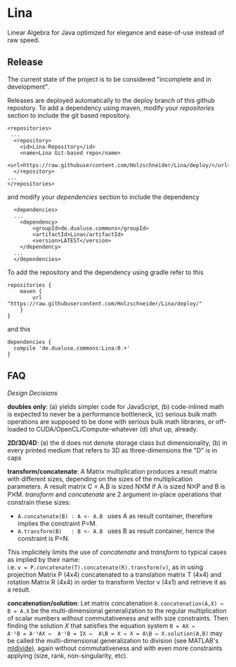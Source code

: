 # Lina
Linear Algebra for Java optimized for elegance and ease-of-use instead of raw speed.

  

Release
-------

The current state of the project is to be considered "incomplete and in development".

Releases are deployed automatically to the deploy branch of this github repostory. 
To add a dependency using maven, modify your *repositories* section to include the git based repository.

	<repositories>
	 ...
	  <repository>
	    <id>Lina-Repository</id>
	    <name>Lina Git-based repo</name>
	    <url>https://raw.githubusercontent.com/Holzschneider/Lina/deploy/</url>
	  </repository>
	...
	</repositories>
	
and modify your *dependencies* section to include the dependency
 
	  <dependencies>
	  ...
	  	<dependency>
	  		<groupId>de.dualuse.commons</groupId>
	  		<artifactId>Lina</artifactId>
	  		<version>LATEST</version>
	  	</dependency>
	  ...
	  </dependencies>



To add the repository and the dependency using gradle refer to this

	repositories {
	    maven {
	        url "https://raw.githubusercontent.com/Holzschneider/Lina/deploy/"
	    }
	}

and this

	dependencies {
	  compile 'de.dualuse.commons:Lina:0.+'
	}

	
FAQ
--------------------

*Design Decisions*

**doubles only**: (a) yields simpler code for JavaScript, (b) code-inlined math is expected to never be a performance bottleneck, (c) serious bulk math operations are supposed to be done with serious bulk math libraries, or off-loaded to CUDA/OpenCL/Compute-whatever (d) shut up, already.

**2D/3D/4D**: (a) the d does not denote storage class but dimensionality, (b) in every printed medium that refers to 3D as three-dimensions the "D" is in caps

**transform/concatenate**: A Matrix multiplication produces a result matrix with different sizes, depending on the sizes of the multiplication parameters. A result matrix C = A.B is sized N⨉M if A is sized N⨉P and B is P⨉M. *transform* and *concatenate* are 2 argument in-place operations that constrain these sizes: 

- ``A.concatenate(B) : A <- A.B `` uses A as result container, therefore implies the constraint P=M. 
- ``A.transform(B)   : B <- A.B `` uses B as result container, hence the constraint is P=N. 

This implicitely limits the use of *concatenate* and *transform* to typical cases as implied by their name:  
i.e. ``v = P.concatenate(T).concatenate(R).transform(v)``, as in using projection Matrix P (4x4) concatenated to a translation matrix T (4x4) and rotation Matrix R (4x4) in order to transform Vector v (4x1) and retrieve it as a result.

**concatenation/solution**: Let matrix concatenation ``B.concatenation(A,X) ⇔ B = A.X`` be the multi-dimensional generalization to the regular multiplication of scalar numbers without commutativeness and with size constraints. Then finding the solution *X* that satisfies the equation system ``B = AX ⇔ A⁻¹B = A⁻¹AX ⇔  A⁻¹B = IX ⇔  A\B = X ⇔ X = A\B ⇔ X.solution(A,B)`` may be called the multi-dimensional generalization to division (see MATLAB's [mldivide](http://de.mathworks.com/help/matlab/ref/mldivide.html "MathWorks Documentation")), again without commutativeness and with even more constraints applying (size, rank, non-singularity, etc).
 




